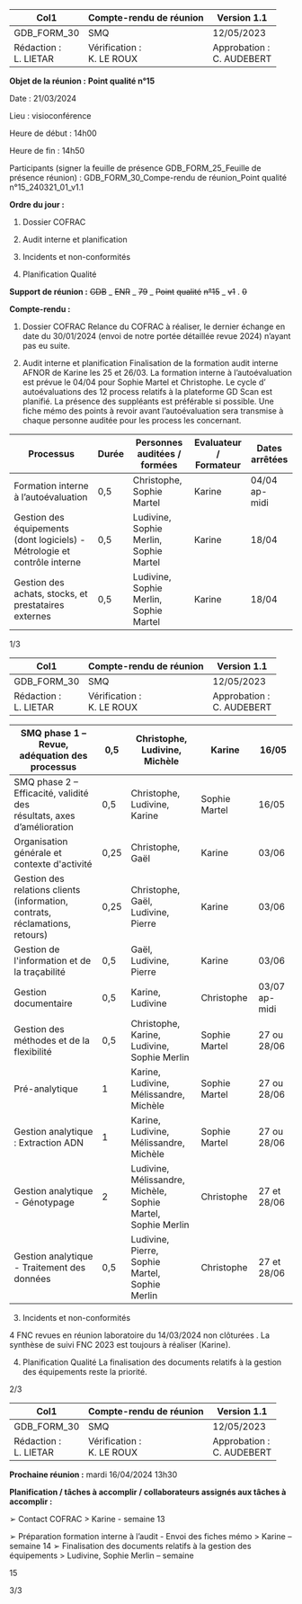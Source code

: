 |Col1|Compte-rendu de réunion|Version 1.1|
|---|---|---|
|GDB_FORM_30|SMQ|12/05/2023|
|Rédaction :<br>L. LIETAR|Vérification :<br>K. LE ROUX|Approbation :<br>C. AUDEBERT|


**Objet de la réunion :** **Point qualité n°15**

Date : 21/03/2024

Lieu : visioconférence

Heure de début : 14h00

Heure de fin : 14h50

Participants (signer la feuille de présence GDB_FORM_25_Feuille de présence réunion) :
GDB_FORM_30_Compe-rendu de réunion_Point qualité n°15_240321_01_v1.1

**Ordre du jour :**

1. Dossier COFRAC
2. Audit interne et planification
3. Incidents et non-conformités

4. Planification Qualité

**Support de réunion :** ~~GDB~~ _ ~~ENR~~ _ ~~79~~ _ ~~Point~~ ~~qualité~~ ~~n°15~~ _ ~~v1~~ . ~~0~~

**Compte-rendu :**

1. Dossier COFRAC
Relance du COFRAC à réaliser, le dernier échange en date du 30/01/2024 (envoi de notre portée détaillée
revue 2024) n’ayant pas eu suite.

2. Audit interne et planification
Finalisation de la formation audit interne AFNOR de Karine les 25 et 26/03. La formation interne à
l’autoévaluation est prévue le 04/04 pour Sophie Martel et Christophe. Le cycle d’ autoévaluations des 12
process relatifs à la plateforme GD Scan est planifié. La présence des suppléants est préférable si possible.
Une fiche mémo des points à revoir avant l’autoévaluation sera transmise à chaque personne auditée pour
les process les concernant.



|Processus|Durée|Personnes auditées /<br>formées|Evaluateur /<br>Formateur|Dates<br>arrêtées|
|---|---|---|---|---|
|Formation interne à l’autoévaluation|0,5|Christophe, Sophie<br>Martel|Karine|04/04 ap-<br>midi|
|Gestion des équipements (dont logiciels) -<br>Métrologie et contrôle interne|0,5|Ludivine, Sophie<br>Merlin, Sophie Martel|Karine|18/04|
|Gestion des achats, stocks, et prestataires<br>externes|0,5|Ludivine, Sophie<br>Merlin, Sophie Martel|Karine|18/04|


1/3





|Col1|Compte-rendu de réunion|Version 1.1|
|---|---|---|
|GDB_FORM_30|SMQ|12/05/2023|
|Rédaction :<br>L. LIETAR|Vérification :<br>K. LE ROUX|Approbation :<br>C. AUDEBERT|














|SMQ phase 1 – Revue, adéquation des<br>processus|0,5|Christophe, Ludivine,<br>Michèle|Karine|16/05|
|---|---|---|---|---|
|SMQ phase 2 – Efficacité, validité des<br>résultats, axes d’amélioration|0,5|Christophe, Ludivine,<br>Karine|Sophie Martel|16/05|
|Organisation générale et contexte d'activité|0,25|Christophe, Gaël|Karine|03/06|
|Gestion des relations clients (information,<br>contrats, réclamations, retours)|0,25|Christophe, Gaël,<br>Ludivine, Pierre|Karine|03/06|
|Gestion de l'information et de la traçabilité|0,5|Gaël, Ludivine, Pierre|Karine|03/06|
|Gestion documentaire|0,5|Karine, Ludivine|Christophe|03/07 ap-<br>midi|
|Gestion des méthodes et de la flexibilité|0,5|Christophe, Karine,<br>Ludivine, Sophie Merlin|Sophie Martel|27 ou<br>28/06|
|Pré-analytique|1|Karine, Ludivine,<br>Mélissandre, Michèle|Sophie Martel|27 ou<br>28/06|
|Gestion analytique : Extraction ADN|1|Karine, Ludivine,<br>Mélissandre, Michèle|Sophie Martel|27 ou<br>28/06|
|Gestion analytique - Génotypage|2|Ludivine, Mélissandre,<br>Michèle, Sophie Martel,<br>Sophie Merlin|Christophe|27 et<br>28/06|
|Gestion analytique - Traitement des<br>données|0,5|Ludivine, Pierre,<br>Sophie Martel, Sophie<br>Merlin|Christophe|27 et<br>28/06|


3. Incidents et non-conformités

4 FNC revues en réunion laboratoire du 14/03/2024 non clôturées . La synthèse de suivi FNC 2023 est
toujours à réaliser (Karine).

4. Planification Qualité
La finalisation des documents relatifs à la gestion des équipements reste la priorité.

2/3

|Col1|Compte-rendu de réunion|Version 1.1|
|---|---|---|
|GDB_FORM_30|SMQ|12/05/2023|
|Rédaction :<br>L. LIETAR|Vérification :<br>K. LE ROUX|Approbation :<br>C. AUDEBERT|


**Prochaine réunion :** mardi 16/04/2024 13h30

**Planification / tâches à accomplir / collaborateurs assignés aux tâches à accomplir :**

➢ Contact COFRAC > Karine - semaine 13

➢ Préparation formation interne à l’audit - Envoi des fiches mémo > Karine – semaine 14
➢ Finalisation des documents relatifs à la gestion des équipements > Ludivine, Sophie Merlin – semaine

15

3/3

